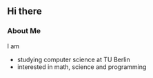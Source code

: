 <h2><align='center'> Hi there </align></h2>
<h3>About Me</h3>

I am
- studying computer science at TU Berlin
- interested in math, science and programming

<!---
MaksGadz/MaksGadz is a ✨ special ✨ repository because its `README.md` (this file) appears on your GitHub profile.
You can click the Preview link to take a look at your changes.
--->
